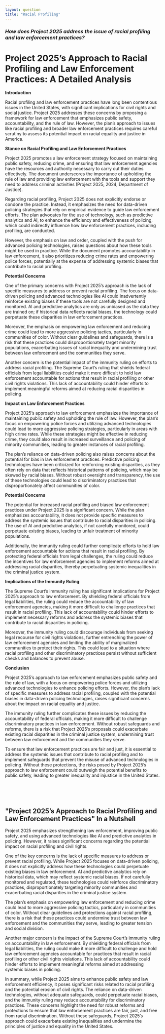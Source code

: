 ```yaml
---
layout: question
title: "Racial Profiling"
---
```


### *How does Project 2025 address the issue of racial profiling and law enforcement practices?*


# Project 2025’s Approach to Racial Profiling and Law Enforcement Practices: A Detailed Analysis

**Introduction**

Racial profiling and law enforcement practices have long been contentious issues in the United States, with significant implications for civil rights and social justice. Project 2025 addresses these concerns by proposing a framework for law enforcement that emphasizes public safety, accountability, and the rule of law. However, the plan’s approach to issues like racial profiling and broader law enforcement practices requires careful scrutiny to assess its potential impact on racial equality and justice in America.

**Stance on Racial Profiling and Law Enforcement Practices**

Project 2025 promotes a law enforcement strategy focused on maintaining public safety, reducing crime, and ensuring that law enforcement agencies have the resources and authority necessary to carry out their duties effectively. The document underscores the importance of upholding the rule of law and providing law enforcement with the tools and support they need to address criminal activities (Project 2025, 2024, Department of Justice).

Regarding racial profiling, Project 2025 does not explicitly endorse or condone the practice. Instead, it emphasizes the need for data-driven policing strategies that rely on empirical evidence to guide law enforcement efforts. The plan advocates for the use of technology, such as predictive analytics and AI, to enhance the efficiency and effectiveness of policing, which could indirectly influence how law enforcement practices, including profiling, are conducted.

However, the emphasis on law and order, coupled with the push for advanced policing technologies, raises questions about how these tools might be used in practice. While the document promotes accountability in law enforcement, it also prioritizes reducing crime rates and empowering police forces, potentially at the expense of addressing systemic biases that contribute to racial profiling.

**Potential Concerns**

One of the primary concerns with Project 2025’s approach is the lack of specific measures to address or prevent racial profiling. The focus on data-driven policing and advanced technologies like AI could inadvertently reinforce existing biases if these tools are not carefully designed and monitored. AI and predictive analytics are only as unbiased as the data they are trained on; if historical data reflects racial biases, the technology could perpetuate these disparities in law enforcement practices.

Moreover, the emphasis on empowering law enforcement and reducing crime could lead to more aggressive policing tactics, particularly in communities of color. Without clear guidelines and safeguards, there is a risk that these practices could disproportionately target minority populations, exacerbating issues of racial inequality and undermining trust between law enforcement and the communities they serve.

Another concern is the potential impact of the immunity ruling on efforts to address racial profiling. The Supreme Court’s ruling that shields federal officials from legal liabilities could make it more difficult to hold law enforcement accountable for actions that result in racial profiling or other civil rights violations. This lack of accountability could hinder efforts to implement meaningful reforms aimed at reducing racial disparities in policing.

**Impact on Law Enforcement Practices**

Project 2025’s approach to law enforcement emphasizes the importance of maintaining public safety and upholding the rule of law. However, the plan’s focus on empowering police forces and utilizing advanced technologies could lead to more aggressive policing strategies, particularly in areas with high crime rates. While these strategies might be effective in reducing crime, they could also result in increased surveillance and policing of minority communities, leading to greater instances of racial profiling.

The plan’s reliance on data-driven policing also raises concerns about the potential for bias in law enforcement practices. Predictive policing technologies have been criticized for reinforcing existing disparities, as they often rely on data that reflects historical patterns of policing, which may be skewed by racial biases. Without robust oversight and transparency, the use of these technologies could lead to discriminatory practices that disproportionately affect communities of color.

**Potential Concerns**

The potential for increased racial profiling and biased law enforcement practices under Project 2025 is a significant concern. While the plan emphasizes accountability, it does not provide specific measures to address the systemic issues that contribute to racial disparities in policing. The use of AI and predictive analytics, if not carefully monitored, could perpetuate existing biases, leading to unfair treatment of minority populations.

Additionally, the immunity ruling could further complicate efforts to hold law enforcement accountable for actions that result in racial profiling. By protecting federal officials from legal challenges, the ruling could reduce the incentives for law enforcement agencies to implement reforms aimed at addressing racial disparities, thereby perpetuating systemic inequalities in the criminal justice system.

**Implications of the Immunity Ruling**

The Supreme Court’s immunity ruling has significant implications for Project 2025’s approach to law enforcement. By shielding federal officials from legal liabilities, the ruling could reduce the accountability of law enforcement agencies, making it more difficult to challenge practices that result in racial profiling. This lack of accountability could hinder efforts to implement necessary reforms and address the systemic biases that contribute to racial disparities in policing.

Moreover, the immunity ruling could discourage individuals from seeking legal recourse for civil rights violations, further entrenching the power of law enforcement agencies and limiting the ability of marginalized communities to protect their rights. This could lead to a situation where racial profiling and other discriminatory practices persist without sufficient checks and balances to prevent abuse.

**Conclusion**

Project 2025’s approach to law enforcement emphasizes public safety and the rule of law, with a focus on empowering police forces and utilizing advanced technologies to enhance policing efforts. However, the plan’s lack of specific measures to address racial profiling, coupled with the potential biases in data-driven policing technologies, raises significant concerns about the impact on racial equality and justice.

The immunity ruling further complicates these issues by reducing the accountability of federal officials, making it more difficult to challenge discriminatory practices in law enforcement. Without robust safeguards and reforms, there is a risk that Project 2025’s proposals could exacerbate existing racial disparities in the criminal justice system, undermining trust between law enforcement and the communities they serve.

To ensure that law enforcement practices are fair and just, it is essential to address the systemic issues that contribute to racial profiling and to implement safeguards that prevent the misuse of advanced technologies in policing. Without these protections, the risks posed by Project 2025’s approach to law enforcement could outweigh the potential benefits to public safety, leading to greater inequality and injustice in the United States.

<br><br><br>

## <span id="nutshell">"Project 2025’s Approach to Racial Profiling and Law Enforcement Practices" In a Nutshell</span>

Project 2025 emphasizes strengthening law enforcement, improving public safety, and using advanced technologies like AI and predictive analytics in policing. However, it raises significant concerns regarding the potential impact on racial profiling and civil rights.

One of the key concerns is the lack of specific measures to address or prevent racial profiling. While Project 2025 focuses on data-driven policing, it does not explicitly address how these technologies could perpetuate existing biases in law enforcement. AI and predictive analytics rely on historical data, which may reflect systemic racial biases. If not carefully monitored and regulated, these technologies could reinforce discriminatory practices, disproportionately targeting minority communities and exacerbating racial disparities in the criminal justice system.

The plan’s emphasis on empowering law enforcement and reducing crime could lead to more aggressive policing tactics, particularly in communities of color. Without clear guidelines and protections against racial profiling, there is a risk that these practices could undermine trust between law enforcement and the communities they serve, leading to greater tension and social division.

Another major concern is the impact of the Supreme Court’s immunity ruling on accountability in law enforcement. By shielding federal officials from legal liabilities, the ruling could make it more difficult to challenge and hold law enforcement agencies accountable for practices that result in racial profiling or other civil rights violations. This lack of accountability could hinder efforts to implement meaningful reforms aimed at addressing systemic biases in policing.

In summary, while Project 2025 aims to enhance public safety and law enforcement efficiency, it poses significant risks related to racial profiling and the potential erosion of civil rights. The reliance on data-driven technologies, without adequate safeguards, could perpetuate racial biases, and the immunity ruling may reduce accountability for discriminatory practices. These concerns highlight the need for robust reforms and protections to ensure that law enforcement practices are fair, just, and free from racial discrimination. Without these safeguards, Project 2025’s approach could exacerbate existing inequalities and undermine the principles of justice and equality in the United States.
